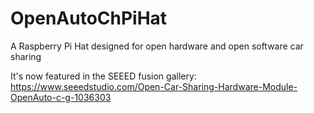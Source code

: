 # OpenAutoChPiHat
A Raspberry Pi Hat designed for open hardware and open software car sharing

It's now featured in the SEEED fusion gallery: https://www.seeedstudio.com/Open-Car-Sharing-Hardware-Module-OpenAuto-c-g-1036303
